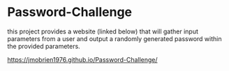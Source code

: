 # Password-Challenge

this project provides a website (linked below) that will gather input parameters from a user and output a randomly generated password within the provided parameters.

https://jmobrien1976.github.io/Password-Challenge/
